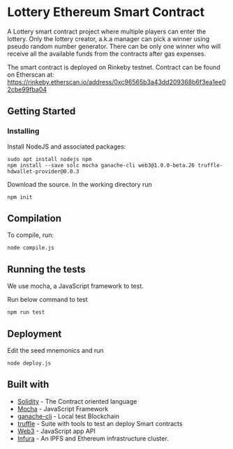 # Lottery Ethereum Smart Contract

A Lottery smart contract project where multiple players can enter the lottery. Only the lottery creator, a.k.a manager can pick a winner using pseudo random number generator. There can be only one winner who will receive all the available funds from the contracts after gas expenses.

The smart contract is deployed on Rinkeby testnet. Contract can be found on Etherscan at: https://rinkeby.etherscan.io/address/0xc96565b3a43dd209368b6f3ea1ee02cbe99fba04

## Getting Started

### Installing
Install NodeJS and associated packages:

```
sudo apt install nodejs npm
npm install --save solc mocha ganache-cli web3@1.0.0-beta.26 truffle-hdwallet-provider@0.0.3

```

Download the source. In the working directory run
```
npm init
```

## Compilation

To compile, run:
```
node compile.js
```

## Running the tests
We use mocha, a JavaScript framework to test.

Run below command to test
```
npm run test
```

## Deployment
Edit the seed mnemonics and run
```
node deploy.js
```

## Built with
* [Solidity](https://solidity.readthedocs.io/en/v0.4.0/) - The Contract oriented language
* [Mocha](https://github.com/mochajs/mocha) - JavaScript Framework
* [ganache-cli](https://truffleframework.com/ganache) - Local test Blockchain
* [truffle](https://truffleframework.com/) - Suite with tools to test an deploy Smart contracts
* [Web3](https://github.com/ethereum/wiki/wiki/JavaScript-API) - JavaScript app API
* [Infura](https://infura.io/) - An IPFS and Ethereum infrastructure cluster.
